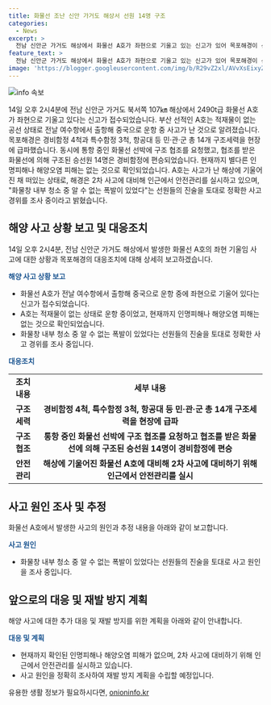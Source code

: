 ```yaml
---
title: 화물선 조난 신안 가거도 해상서 선원 14명 구조
categories:
  - News
excerpt: >
  전남 신안군 가거도 해상에서 화물선 A호가 좌현으로 기울고 있는 신고가 있어 목포해경이 선원 구조를 위해 긴급출동했다. 화물선은 출항 직후에 폭발사고가 발생한 것으로 알려졌으며 현재까지 인명피해나 해양오염 피해는 없는 상황이다. 해경은 2차 사고에 대비하여 안전관리를 진행하고 있으며, 사고 경위에 대한 조사가 진행 중이다. (단어수: 53, 글자수: 309)
feature_text: >
  전남 신안군 가거도 해상에서 화물선 A호가 좌현으로 기울고 있는 신고가 있어 목포해경이 선원 구조를 위해 긴급출동했다. 화물선은 출항 직후에 폭발사고가 발생한 것으로 알려졌으며 현재까지 인명피해나 해양오염 피해는 없는 상황이다. 해경은 2차 사고에 대비하여 안전관리를 진행하고 있으며, 사고 경위에 대한 조사가 진행 중이다. (단어수: 53, 글자수: 309)
image: 'https://blogger.googleusercontent.com/img/b/R29vZ2xl/AVvXsEixyZcFfHzMRdzZMjFBmAUKJYCLCGyLL1o632UiGVXcaFdKo_bkvkuCioo0uUKlGfBVcT3P84aROyZIXSBEx3Aw5nCQ3pTgDom1WDC4m8eifvWiAmWEEVb4x6G_l8C0QH225ldMjyaFvpxGEBGNO37VmDTDMHGhJPq73UglMfDca1-0aw/s1600/blogspot.png'
---
```


<p><img src="https://blogger.googleusercontent.com/img/b/R29vZ2xl/AVvXsEixyZcFfHzMRdzZMjFBmAUKJYCLCGyLL1o632UiGVXcaFdKo_bkvkuCioo0uUKlGfBVcT3P84aROyZIXSBEx3Aw5nCQ3pTgDom1WDC4m8eifvWiAmWEEVb4x6G_l8C0QH225ldMjyaFvpxGEBGNO37VmDTDMHGhJPq73UglMfDca1-0aw/s1600/blogspot.png" alt="info 속보" /></p>

<p data-ke-size="size16">14일 오후 2시4분에 전남 신안군 가거도 북서쪽 107㎞ 해상에서 2490t급 화물선 A호가 좌현으로 기울고 있다는 신고가 접수되었습니다. 부산 선적인 A호는 적재물이 없는 공선 상태로 전날 여수항에서 출항해 중국으로 운항 중 사고가 난 것으로 알려졌습니다. 목포해경은 경비함정 4척과 특수함정 3척, 항공대 등 민·관·군 총 14개 구조세력을 현장에 급파했습니다. 동시에 통항 중인 화물선 선박에 구조 협조를 요청했고, 협조를 받은 화물선에 의해 구조된 승선원 14명은 경비함정에 편승되었습니다. 현재까지 별다른 인명피해나 해양오염 피해는 없는 것으로 확인되었습니다. A호는 사고가 난 해상에 기울어 진 채 떠있는 상태로, 해경은 2차 사고에 대비해 인근에서 안전관리를 실시하고 있으며, "화물창 내부 청소 중 알 수 없는 폭발이 있었다"는 선원들의 진술을 토대로 정확한 사고 경위를 조사 중이라고 밝혔습니다.</p>

<h2 data-ke-size="size26">해양 사고 상황 보고 및 대응조치</h2>

<p data-ke-size="size16">14일 오후 2시4분, 전남 신안군 가거도 해상에서 발생한 화물선 A호의 좌현 기울임 사고에 대한 상황과 목포해경의 대응조치에 대해 상세히 보고하겠습니다.</p>

<p><b><span style="color: #1a5490;">해양 사고 상황 보고</span></b></p>

<ul>
  <li>화물선 A호가 전날 여수항에서 출항해 중국으로 운항 중에 좌현으로 기울어 있다는 신고가 접수되었습니다.</li>
  <li>A호는 적재물이 없는 상태로 운항 중이었고, 현재까지 인명피해나 해양오염 피해는 없는 것으로 확인되었습니다.</li>
  <li>화물창 내부 청소 중 알 수 없는 폭발이 있었다는 선원들의 진술을 토대로 정확한 사고 경위를 조사 중입니다.</li>
</ul>

<p><b><span style="color: #1a5490;">대응조치</span></b></p>

<table>
  <colgroup><col><col></colgroup>
  <tr>
    <td style="text-align: center; height: 17px;"><b>조치 내용</b></td>
    <td style="text-align: center; height: 17px;"><b>세부 내용</b></td>
  </tr>
  <tr>
    <td style="text-align: center; height: 17px;"><b>구조 세력</b></td>
    <td style="text-align: center; height: 17px;"><b>경비함정 4척, 특수함정 3척, 항공대 등 민·관·군 총 14개 구조세력을 현장에 급파</b></td>
  </tr>
  <tr>
    <td style="text-align: center; height: 17px;"><b>구조 협조</b></td>
    <td style="text-align: center; height: 17px;"><b>통항 중인 화물선 선박에 구조 협조를 요청하고 협조를 받은 화물선에 의해 구조된 승선원 14명이 경비함정에 편승</b></td>
  </tr>
  <tr>
    <td style="text-align: center; height: 17px;"><b>안전관리</b></td>
    <td style="text-align: center; height: 17px;"><b>해상에 기울어진 화물선 A호에 대비해 2차 사고에 대비하기 위해 인근에서 안전관리를 실시</b></td>
  </tr>
</table>

<h2 data-ke-size="size26">사고 원인 조사 및 추정</h2>

<p data-ke-size="size16">화물선 A호에서 발생한 사고의 원인과 추정 내용을 아래와 같이 보고합니다.</p>

<p><b><span style="color: #1a5490;">사고 원인</span></b></p>

<ul>
  <li>화물창 내부 청소 중 알 수 없는 폭발이 있었다는 선원들의 진술을 토대로 사고 원인을 조사 중입니다.</li>
</ul>

<h2 data-ke-size="size26">앞으로의 대응 및 재발 방지 계획</h2>

<p data-ke-size="size16">해양 사고에 대한 추가 대응 및 재발 방지를 위한 계획을 아래와 같이 안내합니다.</p>

<p><b><span style="color: #1a5490;">대응 및 계획</span></b></p>

<ul>
  <li>현재까지 확인된 인명피해나 해양오염 피해가 없으며, 2차 사고에 대비하기 위해 인근에서 안전관리를 실시하고 있습니다.</li>
  <li>사고 원인을 정확히 조사하여 재발 방지 계획을 수립할 예정입니다.</li>
</ul>
유용한 생활 정보가 필요하시다면, <a href="https://onioninfo.kr" rel="dofollow">onioninfo.kr</a>


